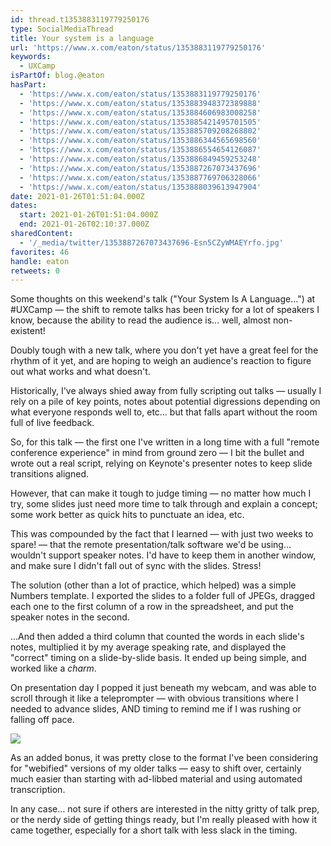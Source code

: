 ```yaml
---
id: thread.t1353883119779250176
type: SocialMediaThread
title: Your system is a language
url: 'https://www.x.com/eaton/status/1353883119779250176'
keywords:
  - UXCamp
isPartOf: blog.@eaton
hasPart:
  - 'https://www.x.com/eaton/status/1353883119779250176'
  - 'https://www.x.com/eaton/status/1353883948372389888'
  - 'https://www.x.com/eaton/status/1353884606983008258'
  - 'https://www.x.com/eaton/status/1353885421495701505'
  - 'https://www.x.com/eaton/status/1353885709208268802'
  - 'https://www.x.com/eaton/status/1353886344565698560'
  - 'https://www.x.com/eaton/status/1353886554654126087'
  - 'https://www.x.com/eaton/status/1353886849459253248'
  - 'https://www.x.com/eaton/status/1353887267073437696'
  - 'https://www.x.com/eaton/status/1353887769706328066'
  - 'https://www.x.com/eaton/status/1353888039613947904'
date: 2021-01-26T01:51:04.000Z
dates:
  start: 2021-01-26T01:51:04.000Z
  end: 2021-01-26T02:10:37.000Z
sharedContent:
  - '/_media/twitter/1353887267073437696-Esn5CZyWMAEYrfo.jpg'
favorites: 46
handle: eaton
retweets: 0
---
```

Some thoughts on this weekend's talk ("Your System Is A Language…") at #UXCamp — the shift to remote talks has been tricky for a lot of speakers I know, because the ability to read the audience is… well, almost non-existent!

Doubly tough with a new talk, where you don't yet have a great feel for the rhythm of it yet, and are hoping to weigh an audience's reaction to figure out what works and what doesn't.

Historically, I've always shied away from fully scripting out talks — usually I rely on a pile of key points, notes about potential digressions depending on what everyone responds well to, etc… but that falls apart without the room full of live feedback.

So, for this talk — the first one I've written in a long time with a full "remote conference experience" in mind from ground zero — I bit the bullet and wrote out a real script, relying on Keynote's presenter notes to keep slide transitions aligned.

However, that can make it tough to judge timing — no matter how much I try, some slides just need more time to talk through and explain a concept; some work better as quick hits to punctuate an idea, etc.

This was compounded by the fact that I learned — with just two weeks to spare! — that the remote presentation/talk software we'd be using… wouldn't support speaker notes. I'd have to keep them in another window, and make sure I didn't fall out of sync with the slides. Stress!

The solution (other than a lot of practice, which helped) was a simple Numbers template. I exported the slides to a folder full of JPEGs, dragged each one to the first column of a row in the spreadsheet, and put the speaker notes in the second.

…And then added a third column that counted the words in each slide's notes, multiplied it by my average speaking rate, and displayed the "correct" timing on a slide-by-slide basis. It ended up being simple, and worked like a *charm*.

On presentation day I popped it just beneath my webcam, and was able to scroll through it like a teleprompter — with obvious transitions where I needed to advance slides, AND timing to remind me if I was rushing or falling off pace.

![](/_media/twitter/1353887267073437696-Esn5CZyWMAEYrfo.jpg)

As an added bonus, it was pretty close to the format I've been considering for "webified" versions of my older talks — easy to shift over, certainly much easier than starting with ad-libbed material and using automated transcription.

In any case… not sure if others are interested in the nitty gritty of talk prep, or the nerdy side of getting things ready, but I'm really pleased with how it came together, especially for a short talk with less slack in the timing.
